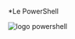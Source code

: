 *Le PowerShell

![logo powershell](https://www.google.com/search?q=Logo+powershell&rlz=1C1GCEA_enFR924FR924&sxsrf=ALeKk01zhiospwgyCF_kw_21Ac--wLsIXA:1606379862000&tbm=isch&source=iu&ictx=1&fir=1uEW7sZkQ_VEnM%252CZQ0QBw1UsobL2M%252C_&vet=1&usg=AI4_-kRh-dUshQN4c-G7_p6kRQsSOEGGQQ&sa=X&ved=2ahUKEwj407Go55_tAhUKaBoKHYYlBh8Q9QF6BAgCEDw#imgrc=1uEW7sZkQ_VEnM)